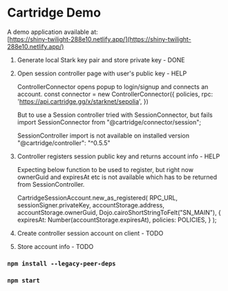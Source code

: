# Cartridge Demo

A demo application available at:  
[https://shiny-twilight-288e10.netlify.app/](https://shiny-twilight-288e10.netlify.app/)


1. Generate local Stark key pair and store private key  - DONE
2. Open session controller page with user's public key - HELP

    ControllerConnector opens popup to login/signup and connects an account.
    const connector = new ControllerConnector({
        policies,
        rpc: 'https://api.cartridge.gg/x/starknet/sepolia',
    })

    But to use a Session controller tried with SessionConnector, but fails
    import SessionConnector from "@cartridge/connector/session";

    SessionController import is not available on installed version "@cartridge/controller": "^0.5.5"

3. Controller registers session public key and returns account info - HELP

    Expecting below function to be used to register, but right now ownerGuid and expiresAt etc is not available which has to be returned from SessionController.

    CartridgeSessionAccount.new_as_registered(
        RPC_URL,
        sessionSigner.privateKey,
        accountStorage.address,
        accountStorage.ownerGuid,
        Dojo.cairoShortStringToFelt("SN_MAIN"),
        {
            expiresAt: Number(accountStorage.expiresAt),
            policies: POLICIES,
        }
        );

4. Create controller session account on client - TODO
5. Store account info - TODO



### `npm install --legacy-peer-deps`

### `npm start`

